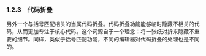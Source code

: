 ### 1.2.3　代码折叠

另外一个与括号匹配相关的当属代码折叠。代码折叠功能能够临时隐藏不相关的代码，从而更加专注于核心代码。这个词源自于一个理念：将一张纸对折来隐藏不重要的细节。同样，类似于括号匹配功能，不同的编辑器对代码折叠的处理也是不同的。

